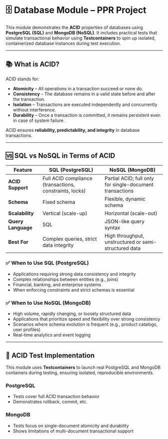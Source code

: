 # 🗄️ Database Module – PPR Project

This module demonstrates the **ACID** properties of databases using **PostgreSQL (SQL)** and **MongoDB (NoSQL)**. It includes practical tests that simulate transactional behavior using **Testcontainers** to spin up isolated, containerized database instances during test execution.

---

## 📚 What is ACID?

ACID stands for:

- **Atomicity** – All operations in a transaction succeed or none do.
- **Consistency** – The database remains in a valid state before and after the transaction.
- **Isolation** – Transactions are executed independently and concurrently without interference.
- **Durability** – Once a transaction is committed, it remains persistent even in case of system failure.

ACID ensures **reliability, predictability, and integrity** in database transactions.

---

## 🆚 SQL vs NoSQL in Terms of ACID

| Feature             | SQL (PostgreSQL)                       | NoSQL (MongoDB)                                 |
|---------------------|-----------------------------------------|--------------------------------------------------|
| **ACID Support**     | Full ACID compliance (transactions, constraints, locks) | Partial ACID; full only for single-document transactions |
| **Schema**           | Fixed schema                           | Flexible, dynamic schema                         |
| **Scalability**      | Vertical (scale-up)                    | Horizontal (scale-out)                           |
| **Query Language**   | SQL                                    | JSON-like query syntax                           |
| **Best For**         | Complex queries, strict data integrity | High throughput, unstructured or semi-structured data |

### ✅ When to Use SQL (PostgreSQL)

- Applications requiring strong data consistency and integrity
- Complex relationships between entities (e.g., joins)
- Financial, banking, and enterprise systems
- When enforcing constraints and strict schemas is essential

### ✅ When to Use NoSQL (MongoDB)

- High volume, rapidly changing, or loosely structured data
- Applications that prioritize speed and flexibility over strong consistency
- Scenarios where schema evolution is frequent (e.g., product catalogs, user profiles)
- Real-time analytics and event logging

---

## 🧪 ACID Test Implementation

This module uses **Testcontainers** to launch real PostgreSQL and MongoDB containers during testing, ensuring isolated, reproducible environments.

### PostgreSQL

- Tests cover full ACID transaction behavior
- Demonstrates rollback, commit, etc.

### MongoDB

- Tests focus on single-document atomicity and durability
- Shows limitations of multi-document transactional support
